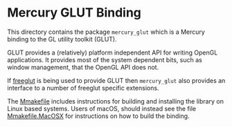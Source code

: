 Mercury GLUT Binding
====================

This directory contains the package `mercury_glut` which is a Mercury binding
to the GL utility toolkit (GLUT).

GLUT provides a (relatively) platform independent API for writing OpenGL
applications.  It provides most of the system dependent bits, such as window
management, that the OpenGL API does not.

If [freeglut](http://freeglut.sourceforge.net) is being used to provide GLUT
then `mercury_glut` also provides an interface to a number of freeglut specific
extensions.

The [Mmakefile](Mmakefile) includes instructions for building and installing
the library on Linux based systems.  Users of macOS, should instead see the
file [Mmakefile.MacOSX](Mmakefile.MacOSX) for instructions on how to build the
binding.
